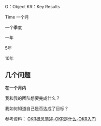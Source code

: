 O：Object
KR：Key Results


Time
一个月

一个季度

一年

5年

10年



## 几个问题

**在一个月内**

我和我的团队想要完成什么？

我如何知道自己是否达成了目标？

参考资料：
[OKR概念简述-OKR是什么-OKR入门](https://www.okr.com/intro/concept)